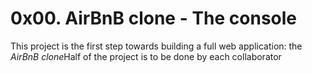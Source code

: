 # 0x00. AirBnB clone - The console #

This project is the first step towards building a full web application: the *AirBnB clone*Half of the project is to be done by each collaborator
